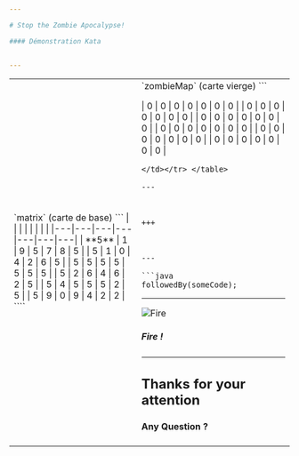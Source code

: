 ```yaml
---

# Stop the Zombie Apocalypse!

#### Démonstration Kata


---
```



<table>
<tr><td>
`matrix` (carte de base)
```
|   |   |   |   |   |   |   |
|---|---|---|---|---|---|---|
| **5** | 1 | 9 | 5 | 7 | 8 | 5 |
| 5 | 1 | 0 | 4 | 2 | 6 | 5 |
| 5 | 5 | 5 | 5 | 5 | 5 | 5 |
| 5 | 2 | 6 | 4 | 6 | 2 | 5 |
| 5 | 4 | 5 | 5 | 5 | 2 | 5 |
| 5 | 9 | 0 | 9 | 4 | 2 | 2 |
````
</td><td>
`zombieMap` (carte vierge)
```

| 0 | 0 | 0 | 0 | 0 | 0 | 0 |
| 0 | 0 | 0 | 0 | 0 | 0 | 0 |
| 0 | 0 | 0 | 0 | 0 | 0 | 0 |
| 0 | 0 | 0 | 0 | 0 | 0 | 0 |
| 0 | 0 | 0 | 0 | 0 | 0 | 0 |
| 0 | 0 | 0 | 0 | 0 | 0 | 0 |
```
</td></tr> </table>

---



+++



---

```java
followedBy(someCode);
```

---

![Fire](https://i.makeagif.com/media/9-13-2015/ha2UMs.gif)

##### Fire !

---

## Thanks for your attention

#### Any Question ?

